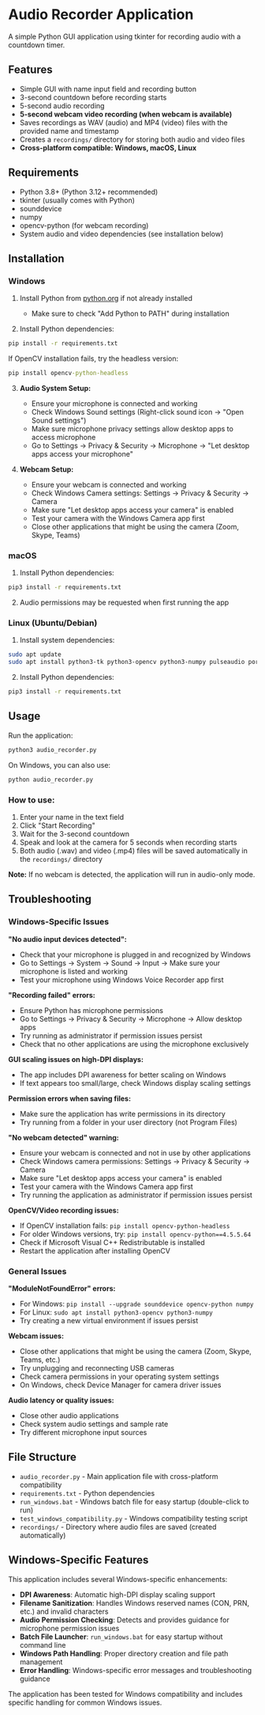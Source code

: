 # Audio Recorder Application

A simple Python GUI application using tkinter for recording audio with a countdown timer.

## Features

- Simple GUI with name input field and recording button
- 3-second countdown before recording starts
- 5-second audio recording
- **5-second webcam video recording (when webcam is available)**
- Saves recordings as WAV (audio) and MP4 (video) files with the provided name and timestamp
- Creates a `recordings/` directory for storing both audio and video files
- **Cross-platform compatible: Windows, macOS, Linux**

## Requirements

- Python 3.8+ (Python 3.12+ recommended)
- tkinter (usually comes with Python)
- sounddevice
- numpy
- opencv-python (for webcam recording)
- System audio and video dependencies (see installation below)

## Installation

### Windows

1. Install Python from [python.org](https://www.python.org/downloads/) if not already installed
   - Make sure to check "Add Python to PATH" during installation

2. Install Python dependencies:
```cmd
pip install -r requirements.txt
```

If OpenCV installation fails, try the headless version:
```cmd
pip install opencv-python-headless
```

3. **Audio System Setup:**
   - Ensure your microphone is connected and working
   - Check Windows Sound settings (Right-click sound icon → "Open Sound settings")
   - Make sure microphone privacy settings allow desktop apps to access microphone
   - Go to Settings → Privacy & Security → Microphone → "Let desktop apps access your microphone"

4. **Webcam Setup:**
   - Ensure your webcam is connected and working
   - Check Windows Camera settings: Settings → Privacy & Security → Camera
   - Make sure "Let desktop apps access your camera" is enabled
   - Test your camera with the Windows Camera app first
   - Close other applications that might be using the camera (Zoom, Skype, Teams)

### macOS

1. Install Python dependencies:
```bash
pip3 install -r requirements.txt
```

2. Audio permissions may be requested when first running the app

### Linux (Ubuntu/Debian)

1. Install system dependencies:
```bash
sudo apt update
sudo apt install python3-tk python3-opencv python3-numpy pulseaudio portaudio19-dev
```

2. Install Python dependencies:
```bash
pip3 install -r requirements.txt
```

## Usage

Run the application:
```bash
python3 audio_recorder.py
```

On Windows, you can also use:
```cmd
python audio_recorder.py
```

### How to use:
1. Enter your name in the text field
2. Click "Start Recording"
3. Wait for the 3-second countdown
4. Speak and look at the camera for 5 seconds when recording starts
5. Both audio (.wav) and video (.mp4) files will be saved automatically in the `recordings/` directory

**Note:** If no webcam is detected, the application will run in audio-only mode.

## Troubleshooting

### Windows-Specific Issues

**"No audio input devices detected":**
- Check that your microphone is plugged in and recognized by Windows
- Go to Settings → System → Sound → Input → Make sure your microphone is listed and working
- Test your microphone using Windows Voice Recorder app first

**"Recording failed" errors:**
- Ensure Python has microphone permissions
- Go to Settings → Privacy & Security → Microphone → Allow desktop apps
- Try running as administrator if permission issues persist
- Check that no other applications are using the microphone exclusively

**GUI scaling issues on high-DPI displays:**
- The app includes DPI awareness for better scaling on Windows
- If text appears too small/large, check Windows display scaling settings

**Permission errors when saving files:**
- Make sure the application has write permissions in its directory
- Try running from a folder in your user directory (not Program Files)

**"No webcam detected" warning:**
- Ensure your webcam is connected and not in use by other applications
- Check Windows camera permissions: Settings → Privacy & Security → Camera
- Make sure "Let desktop apps access your camera" is enabled
- Test your camera with the Windows Camera app first
- Try running the application as administrator if permission issues persist

**OpenCV/Video recording issues:**
- If OpenCV installation fails: `pip install opencv-python-headless`
- For older Windows versions, try: `pip install opencv-python==4.5.5.64`
- Check if Microsoft Visual C++ Redistributable is installed
- Restart the application after installing OpenCV

### General Issues

**"ModuleNotFoundError" errors:**
- For Windows: `pip install --upgrade sounddevice opencv-python numpy`
- For Linux: `sudo apt install python3-opencv python3-numpy`
- Try creating a new virtual environment if issues persist

**Webcam issues:**
- Close other applications that might be using the camera (Zoom, Skype, Teams, etc.)
- Try unplugging and reconnecting USB cameras
- Check camera permissions in your operating system settings
- On Windows, check Device Manager for camera driver issues

**Audio latency or quality issues:**
- Close other audio applications
- Check system audio settings and sample rate
- Try different microphone input sources

## File Structure

- `audio_recorder.py` - Main application file with cross-platform compatibility
- `requirements.txt` - Python dependencies
- `run_windows.bat` - Windows batch file for easy startup (double-click to run)
- `test_windows_compatibility.py` - Windows compatibility testing script
- `recordings/` - Directory where audio files are saved (created automatically)

## Windows-Specific Features

This application includes several Windows-specific enhancements:

- **DPI Awareness**: Automatic high-DPI display scaling support
- **Filename Sanitization**: Handles Windows reserved names (CON, PRN, etc.) and invalid characters
- **Audio Permission Checking**: Detects and provides guidance for microphone permission issues
- **Batch File Launcher**: `run_windows.bat` for easy startup without command line
- **Windows Path Handling**: Proper directory creation and file path management
- **Error Handling**: Windows-specific error messages and troubleshooting guidance

The application has been tested for Windows compatibility and includes specific handling for common Windows issues.
